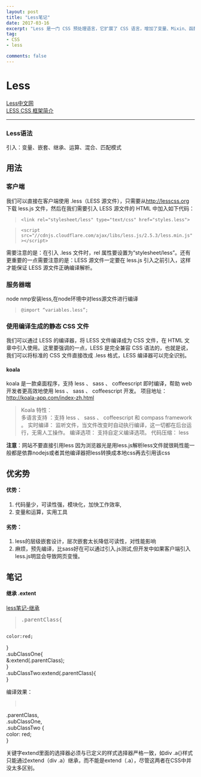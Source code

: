 ```yaml
---
layout: post
title: "Less笔记"
date: 2017-03-16
excerpt: "Less 是一门 CSS 预处理语言，它扩展了 CSS 语言，增加了变量、Mixin、函数等特性，使 CSS 更易维护和扩展。Less 可以运行在 Node 或浏览器端。."
tag:
- CSS
- less

comments: false
---
```


# Less
<a href="http://lesscss.org">Less中文网 </a><br/>
<a href="http://www.ibm.com/developerworks/cn/web/1207_zhaoch_lesscss/">LESS CSS 框架简介 </a>

****

### Less语法

引入：变量、嵌套、继承、运算、混合、匹配模式

## 用法

### 客户端

我们可以直接在客户端使用 .less（LESS 源文件），只需要从<a href="http://lesscss.org">http://lesscss.org </a>下载 less.js 文件，然后在我们需要引入 LESS 源文件的 HTML 中加入如下代码：

>`<link rel="stylesheet/less" type="text/css" href="styles.less">`

>`<script src="//cdnjs.cloudflare.com/ajax/libs/less.js/2.5.3/less.min.js"></script>`

需要注意的是：在引入 .less 文件时，rel 属性要设置为“stylesheet/less”。还有更重要的一点需要注意的是：LESS 源文件一定要在 less.js 引入之前引入，这样才能保证 LESS 源文件正确编译解析。

### 服务器端

node nmp安装less,在node环境中对less源文件进行编译

>`@import “variables.less”;`

### 使用编译生成的静态 CSS 文件

我们可以通过 LESS 的编译器，将 LESS 文件编译成为 CSS 文件，在 HTML 文章中引入使用。这里要强调的一点，LESS 是完全兼容 CSS 语法的，也就是说，我们可以将标准的 CSS 文件直接改成 .less 格式，LESS 编译器可以完全识别。

#### koala

koala 是一款桌面程序，支持 less 、 sass 、 coffeescript 即时编译，帮助 web 开发者更高效地使用 less 、 sass 、 coffeescript 开发。
项目地址： http://koala-app.com/index-zh.html

> Koala 特性：<br/>
多语言支持 ：支持 less 、 sass 、 coffeescript 和 compass framework 。
实时编译： 监听文件，当文件改变时自动执行编译，这一切都在后台运行，无需人工操作。
编译选项： 支持自定义编译选项。
代码压缩： less


**注意**：网站不要直接引用less   因为浏览器光是用less.js解析less文件就很耗性能一般都是依靠nodejs或者其他编译器把less转换成本地css再去引用该css

## 优劣势

#### 优势：

1. 代码量少，可读性强，模块化，加快工作效率,
2. 变量和运算，实用工具

#### 劣势：

1. less的层级嵌套设计，层次嵌套太长降低可读性，对性能影响
3. 麻烦，预先编译，比sass好在可以通过引入.js测试,但开发中如果客户端引入less.js明显会导致网页变慢。

## 笔记

####  继承 .extent

<a href="http://blog.csdn.net/qq_19865749/article/details/52523178">less笔记-继承</a>

><pre>.parentClass{  
    color:red;  
}  
.subClassOne{  
    &:extend(.parentClass);  
}  
.subClassTwo:extend(.parentClass){     
}

编译效果：

><pre>
.parentClass,  
.subClassOne,  
.subClassTwo {  
  color: red;  
} 

关键字extend里面的选择器必须与已定义的样式选择器严格一致，如div .a{}样式只能通过extend（div .a）继承，而不能是extend（.a），尽管这两者在CSS中并没太多区别。